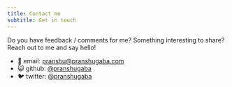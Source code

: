 ```yaml
---
title: Contact me
subtitle: Get in touch
---
```


Do you have feedback / comments for me? Something interesting to share?  Reach out to me and say hello! 

- :email: email: pranshu@pranshugaba.com  
- :smiley_cat: github: [@pranshugaba](https://github.com/pranshugaba)
- :bird: twitter: [@pranshugaba](https://twitter.com/pranshugaba)